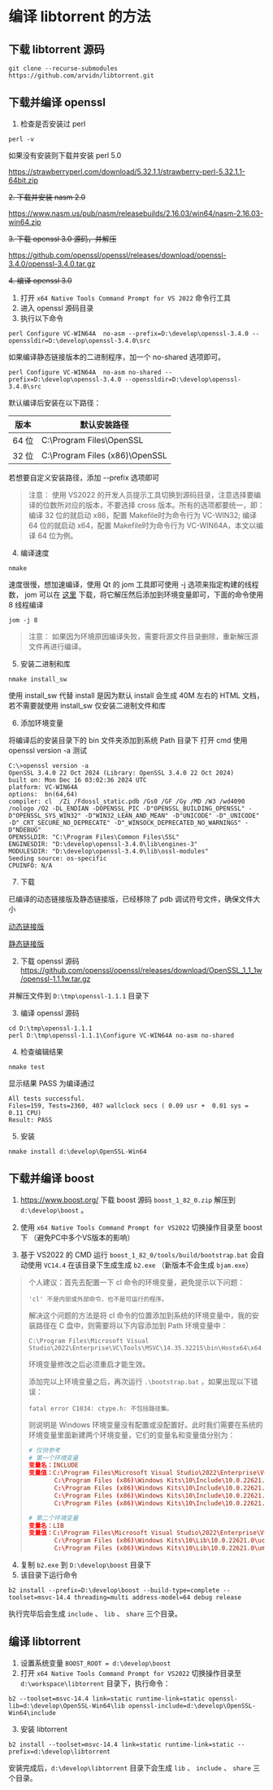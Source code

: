 # 编译 libtorrent 的方法

## 下载 libtorrent 源码

```
git clone --recurse-submodules https://github.com/arvidn/libtorrent.git
```

## 下载并编译 openssl

1. 检查是否安装过 perl

```
perl -v
```

如果没有安装则下载并安装 perl 5.0

https://strawberryperl.com/download/5.32.1.1/strawberry-perl-5.32.1.1-64bit.zip

~~2. 下载并安装 nasm 2.0~~

https://www.nasm.us/pub/nasm/releasebuilds/2.16.03/win64/nasm-2.16.03-win64.zip

~~3. 下载 openssl 3.0 源码，并解压~~

https://github.com/openssl/openssl/releases/download/openssl-3.4.0/openssl-3.4.0.tar.gz

~~4. 编译 openssl 3.0~~

  1. 打开 `x64 Native Tools Command Prompt for VS 2022` 命令行工具
  2. 进入 openssl 源码目录
  3. 执行以下命令
    
  ```
  perl Configure VC-WIN64A  no-asm --prefix=D:\develop\openssl-3.4.0 --openssldir=D:\develop\openssl-3.4.0\src
  ```

  如果编译静态链接版本的二进制程序，加一个 no-shared 选项即可。

  ```
  perl Configure VC-WIN64A  no-asm no-shared --prefix=D:\develop\openssl-3.4.0 --openssldir=D:\develop\openssl-3.4.0\src
  ```

  默认编译后安装在以下路径：

  | 版本 | 默认安装路径 |
  | ---- | ----------  |
  | 64 位 | C:\Program Files\OpenSSL |
  | 32 位 | C:\Program Files (x86)\OpenSSL |

  若想要自定义安装路径，添加 --prefix 选项即可

  > 注意：
  >  使用 VS2022 的开发人员提示工具切换到源码目录，注意选择要编译的位数所对应的版本，不要选择 cross 版本。所有的选项都要统一，即：编译 32 位的就启动 x86，配置 Makefile时为命令行为 VC-WIN32; 编译 64 位的就启动 x64，配置 Makefile时为命令行为 VC-WIN64A，本文以编译 64 位为例。


  4. 编译速度

  ```
  nmake
  ```

  速度很慢，想加速编译，使用 Qt 的 jom 工具即可使用 -j 选项来指定构建的线程数， jom 可以在 [这里](https://download.qt.io/official_releases/jom/) 下载，将它解压然后添加到环境变量即可，下面的命令使用 8 线程编译

  ```
  jom -j 8
  ```

  > 注意：
  > 如果因为环境原因编译失败，需要将源文件目录删除，重新解压源文件再进行编译。

  5. 安装二进制和库

  ```
  nmake install_sw
  ```

  使用 install_sw 代替 install 是因为默认 install 会生成 40M 左右的 HTML 文档，若不需要就使用 install_sw 仅安装二进制文件和库

  6. 添加环境变量
  
  将编译后的安装目录下的 bin 文件夹添加到系统 Path 目录下 打开 cmd 使用 openssl version -a 测试

  ```
  C:\>openssl version -a
  OpenSSL 3.4.0 22 Oct 2024 (Library: OpenSSL 3.4.0 22 Oct 2024)
  built on: Mon Dec 16 03:02:36 2024 UTC
  platform: VC-WIN64A
  options:  bn(64,64)
  compiler: cl  /Zi /Fdossl_static.pdb /Gs0 /GF /Gy /MD /W3 /wd4090 /nologo /O2 -DL_ENDIAN -DOPENSSL_PIC -D"OPENSSL_BUILDING_OPENSSL" -D"OPENSSL_SYS_WIN32" -D"WIN32_LEAN_AND_MEAN" -D"UNICODE" -D"_UNICODE" -D"_CRT_SECURE_NO_DEPRECATE" -D"_WINSOCK_DEPRECATED_NO_WARNINGS" -D"NDEBUG"
  OPENSSLDIR: "C:\Program Files\Common Files\SSL"
  ENGINESDIR: "D:\develop\openssl-3.4.0\lib\engines-3"
  MODULESDIR: "D:\develop\openssl-3.4.0\lib\ossl-modules"
  Seeding source: os-specific
  CPUINFO: N/A
  ```

  7. 下载

  已编译的动态链接版及静态链接版，已经移除了 pdb 调试符号文件，确保文件大小

  [动态链接版](https://cdn.taurusxin.com/softwares/openssl/openssl-3.1.3-windows-amd64-dynamic.zip)

  [静态链接版](https://cdn.taurusxin.com/softwares/openssl/openssl-3.1.3-windows-amd64-static.zip)

2. 下载 openssl 源码
https://github.com/openssl/openssl/releases/download/OpenSSL_1_1_1w/openssl-1.1.1w.tar.gz

并解压文件到 `D:\tmp\openssl-1.1.1` 目录下

3. 编译 openssl 源码

```
cd D:\tmp\openssl-1.1.1
perl D:\tmp\openssl-1.1.1\Configure VC-WIN64A no-asm no-shared
```

4. 检查编辑结果

```
nmake test
```

显示结果 PASS 为编译通过

```
All tests successful.
Files=159, Tests=2360, 407 wallclock secs ( 0.09 usr +  0.01 sys =  0.11 CPU)
Result: PASS
```

5. 安装

```
nmake install d:\develop\OpenSSL-Win64
```

## 下载并编译 boost

1. https://www.boost.org/ 下载 boost 源码 `boost_1_82_0.zip` 解压到 `d:\develop\boost` 。

2. 使用  `x64 Native Tools Command Prompt for VS2022` 切换操作目录至 boost 下 （避免PC中多个VS版本的影响）
3. 基于 VS2022 的 CMD 运行 `boost_1_82_0/tools/build/bootstrap.bat` 会自动使用 `VC14.4` 在该目录下生成生成 `b2.exe` （新版本不会生成 `bjam.exe`）

> 个人建议：首先去配置一下 cl 命令的环境变量，避免提示以下问题：
> ```
> 'cl' 不是内部或外部命令，也不是可运行的程序。
> ```
> 解决这个问题的方法是将 cl 命令的位置添加到系统的环境变量中，我的安装路径在 C 盘中，则需要将以下内容添加到 Path 环境变量中：
> ```
> C:\Program Files\Microsoft Visual Studio\2022\Enterprise\VC\Tools\MSVC\14.35.32215\bin\Hostx64\x64
> ```
> 环境变量修改之后必须重启才能生效。
> 
> 添加完以上环境变量之后，再次运行 `.\bootstrap.bat` ，如果出现以下错误：
> ```
> fatal error C1034: ctype.h: 不包括路径集。
> ```
> 则说明是 Windows 环境变量没有配置或没配置好。此时我们需要在系统的环境变量里面新建两个环境变量，它们的变量名和变量值分别为：
> ```toml
> # 仅供参考
> # 第一个环境变量
> 变量名：INCLUDE
> 变量值：C:\Program Files\Microsoft Visual Studio\2022\Enterprise\VC\Tools\MSVC\14.35.32215\include
>        C:\Program Files (x86)\Windows Kits\10\Include\10.0.22621.0\shared
>        C:\Program Files (x86)\Windows Kits\10\Include\10.0.22621.0\ucrt
>        C:\Program Files (x86)\Windows Kits\10\Include\10.0.22621.0\um
>        C:\Program Files (x86)\Windows Kits\10\Include\10.0.22621.0\winrt
> 
> # 第二个环境变量
> 变量名：LIB
> 变量值：C:\Program Files\Microsoft Visual Studio\2022\Enterprise\VC\Tools\MSVC\14.35.32215\lib\x64
>        C:\Program Files (x86)\Windows Kits\10\Lib\10.0.22621.0\ucrt\x64
>        C:\Program Files (x86)\Windows Kits\10\Lib\10.0.22621.0\um\x64
> ```

4. 复制 `b2.exe` 到 `D:\develop\boost` 目录下
5. 该目录下运行命令

```
b2 install --prefix=D:\develop\boost --build-type=complete --toolset=msvc-14.4 threading=multi address-model=64 debug release
```

执行完毕后会生成 `include` 、 `lib` 、 `share` 三个目录。

## 编译 libtorrent

1. 设置系统变量 `BOOST_ROOT = d:\develop\boost`
2. 打开 `x64 Native Tools Command Prompt for VS2022` 切换操作目录至 `d:\workspace\libtorrent` 目录下，执行命令：

```
b2 --toolset=msvc-14.4 link=static runtime-link=static openssl-lib=d:\develop\OpenSSL-Win64\lib openssl-include=d:\develop\OpenSSL-Win64\include
```

3. 安装 libtorrent

```
b2 install --toolset=msvc-14.4 link=static runtime-link=static --prefix=d:\develop\libtorrent
```

安装完成后，`d:\develop\libtorrent` 目录下会生成 `lib` 、 `include` 、 `share` 三个目录。